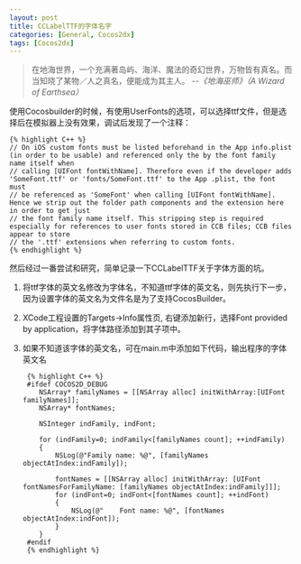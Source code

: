 ```yaml
---
layout: post
title: CCLabelTTF的字体名字
categories: [General, Cocos2dx]
tags: [Cocos2dx]
---
```


> 在地海世界，一个充满著岛屿、海洋、魔法的奇幻世界，万物皆有真名。而当知晓了某物／人之真名，便能成为其主人。 
> *--《地海巫师》（A Wizard of Earthsea）*


使用Cocosbuilder的时候，有使用UserFonts的选项，可以选择ttf文件，但是选择后在模拟器上没有效果，调试后发现了一个注释：

	{% highlight C++ %}
	// On iOS custom fonts must be listed beforehand in the App info.plist (in order to be usable) and referenced only the by the font family name itself when
	// calling [UIFont fontWithName]. Therefore even if the developer adds 'SomeFont.ttf' or 'fonts/SomeFont.ttf' to the App .plist, the font must
	// be referenced as 'SomeFont' when calling [UIFont fontWithName]. Hence we strip out the folder path components and the extension here in order to get just
	// the font family name itself. This stripping step is required especially for references to user fonts stored in CCB files; CCB files appear to store
	// the '.ttf' extensions when referring to custom fonts.
	{% endhighlight %}
        

然后经过一番尝试和研究，简单记录一下CCLabelTTF关于字体方面的坑。

1. 将ttf字体的英文名修改为字体名，不知道ttf字体的英文名，则先执行下一步，因为设置字体的英文名为文件名是为了支持CocosBuilder。
1. XCode工程设置的Targets->Info属性页, 右键添加新行，选择Font provided by application，将字体路径添加到其子项中。
1. 如果不知道该字体的英文名，可在main.m中添加如下代码，输出程序的字体英文名

		{% highlight C++ %}
		#ifdef COCOS2D_DEBUG
		   NSArray* familyNames = [[NSArray alloc] initWithArray:[UIFont familyNames]];
		   NSArray* fontNames;
		
		   NSInteger indFamily, indFont;
		
		   for (indFamily=0; indFamily<[familyNames count]; ++indFamily)
		   {
		       NSLog(@"Family name: %@", [familyNames objectAtIndex:indFamily]);
		
		       fontNames = [[NSArray alloc] initWithArray: [UIFont fontNamesForFamilyName: [familyNames objectAtIndex:indFamily]]];        
		       for (indFont=0; indFont<[fontNames count]; ++indFont)
		       {
		           NSLog(@"    Font name: %@", [fontNames objectAtIndex:indFont]);
		       }
		   }
		#endif
		{% endhighlight %}